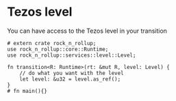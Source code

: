 # Tezos level

You can have access to the Tezos level in your transition

```rust,noplayground
# extern crate rock_n_rollup;
use rock_n_rollup::core::Runtime;
use rock_n_rollup::services::level::Level;

fn transition<R: Runtime>(rt: &mut R, level: Level) {
    // do what you want with the level
    let level: &u32 = level.as_ref();
}
# fn main(){}
```
